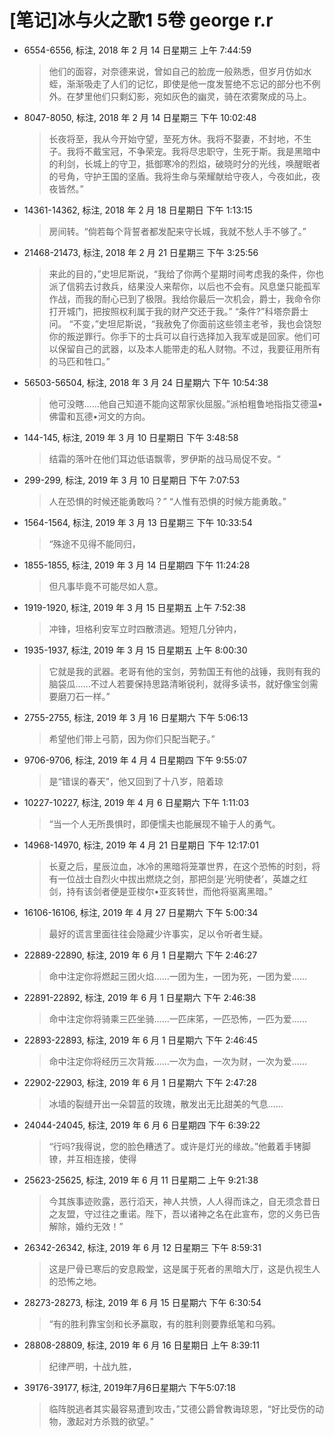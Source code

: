 # [笔记]﻿冰与火之歌1 5卷 george r.r


-   6554-6556, 标注, 2018 年 2 月 14 日星期三 上午 7:44:59

    > 他们的面容，对奈德来说，曾如自己的脸庞一般熟悉，但岁月仿如水蛭，渐渐吸走了人们的记忆，即使是他一度发誓绝不忘记的部分也不例外。在梦里他们只剩幻影，宛如灰色的幽灵，骑在浓雾聚成的马上。

-   8047-8050, 标注, 2018 年 2 月 14 日星期三 下午 10:02:48

    > 长夜将至，我从今开始守望，至死方休。我将不娶妻，不封地，不生子。我将不戴宝冠，不争荣宠。我将尽忠职守，生死于斯。我是黑暗中的利剑，长城上的守卫，抵御寒冷的烈焰，破晓时分的光线，唤醒眠者的号角，守护王国的坚盾。我将生命与荣耀献给守夜人，今夜如此，夜夜皆然。”

-   14361-14362, 标注, 2018 年 2 月 18 日星期日 下午 1:13:15

    > 房间转。“倘若每个背誓者都发配来守长城，我就不愁人手不够了。”

-   21468-21473, 标注, 2018 年 2 月 21 日星期三 下午 3:25:56

    > 来此的目的，”史坦尼斯说，“我给了你两个星期时间考虑我的条件，你也派了信鸦去讨救兵，结果没人来帮你，以后也不会有。风息堡只能孤军作战，而我的耐心已到了极限。我给你最后一次机会，爵士，我命令你打开城门，把按照权利属于我的财产交还于我。” “条件?”科塔奈爵士问。 “不变，”史坦尼斯说，“我赦免了你面前这些领主老爷，我也会饶恕你的叛逆罪行。你手下的士兵可以自行选择加入我军或是回家。他们可以保留自己的武器，以及本人能带走的私人财物。不过，我要征用所有的马匹和牲口。”

-   56503-56504, 标注, 2018 年 3 月 24 日星期六 下午 10:54:38

    > 他可没瞎……他自己知道不能向这帮家伙屈服。”派柏粗鲁地指指艾德温•佛雷和瓦德•河文的方向。

-   144-145, 标注, 2019 年 3 月 10 日星期日 下午 3:48:58

    > 结霜的落叶在他们耳边低语飘零，罗伊斯的战马局促不安。“

-   299-299, 标注, 2019 年 3 月 10 日星期日 下午 7:07:53

    > 人在恐惧的时候还能勇敢吗？” “人惟有恐惧的时候方能勇敢。”

-   1564-1564, 标注, 2019 年 3 月 13 日星期三 下午 10:33:54

    > “殊途不见得不能同归，

-   1855-1855, 标注, 2019 年 3 月 14 日星期四 下午 11:24:28

    > 但凡事毕竟不可能尽如人意。

-   1919-1920, 标注, 2019 年 3 月 15 日星期五 上午 7:52:38

    > 冲锋，坦格利安军立时四散溃逃。短短几分钟内，

-   1935-1937, 标注, 2019 年 3 月 15 日星期五 上午 8:00:30

    > 它就是我的武器。老哥有他的宝剑，劳勃国王有他的战锤，我则有我的脑袋瓜……不过人若要保持思路清晰锐利，就得多读书，就好像宝剑需要磨刀石一样。”

-   2755-2755, 标注, 2019 年 3 月 16 日星期六 下午 5:06:13

    > 希望他们带上弓箭，因为你们只配当靶子。”

-   9706-9706, 标注, 2019 年 4 月 4 日星期四 下午 9:55:07

    > 是“错误的春天”，他又回到了十八岁，陪着琼

-   10227-10227, 标注, 2019 年 4 月 6 日星期六 下午 1:11:03

    > “当一个人无所畏惧时，即便懦夫也能展现不输于人的勇气。

-   14968-14970, 标注, 2019 年 4 月 21 日星期日 下午 12:17:01

    > 长夏之后，星辰泣血，冰冷的黑暗将笼罩世界，在这个恐怖的时刻，将有一位战士自烈火中拔出燃烧之剑，那把剑是‘光明使者’，英雄之红剑，持有该剑者便是亚梭尔•亚亥转世，而他将驱离黑暗。”

-   16106-16106, 标注, 2019 年 4 月 27 日星期六 下午 5:00:34

    > 最好的谎言里面往往会隐藏少许事实，足以令听者生疑。

-   22889-22890, 标注, 2019 年 6 月 1 日星期六 下午 2:46:27

    > 命中注定你将燃起三团火焰……一团为生，一团为死，一团为爱……

-   22891-22892, 标注, 2019 年 6 月 1 日星期六 下午 2:46:38

    > 命中注定你将骑乘三匹坐骑……一匹床笫，一匹恐怖，一匹为爱……

-   22893-22893, 标注, 2019 年 6 月 1 日星期六 下午 2:46:45

    > 命中注定你将经历三次背叛……一次为血，一次为财，一次为爱……

-   22902-22903, 标注, 2019 年 6 月 1 日星期六 下午 2:47:28

    > 冰墙的裂缝开出一朵碧蓝的玫瑰，散发出无比甜美的气息……

-   24044-24045, 标注, 2019 年 6 月 6 日星期四 下午 6:39:22

    > “行吗?我得说，您的脸色糟透了。或许是灯光的缘故。”他戴着手铐脚镣，并互相连接，使得

-   25623-25625, 标注, 2019 年 6 月 11 日星期二 上午 9:21:38

    > 今其族事迹败露，恶行滔天，神人共愤，人人得而诛之，自无须念昔日之友盟，守过往之重诺。陛下，吾以诸神之名在此宣布，您的义务已告解除，婚约无效！”

-   26342-26342, 标注, 2019 年 6 月 12 日星期三 下午 8:59:31

    > 这是尸骨已寒后的安息殿堂，这是属于死者的黑暗大厅，这是仇视生人的恐怖之地。

-   28273-28273, 标注, 2019 年 6 月 15 日星期六 下午 6:30:54

    > “有的胜利靠宝剑和长矛赢取，有的胜利则要靠纸笔和乌鸦。

-   28808-28809, 标注, 2019 年 6 月 16 日星期日 上午 8:39:11

    > 纪律严明，十战九胜，

-   39176-39177, 标注, 2019年7月6日星期六 下午5:07:18

    > 临阵脱逃者其实最容易遭到攻击，”艾德公爵曾教诲琼恩，“好比受伤的动物，激起对方杀戮的欲望。”

